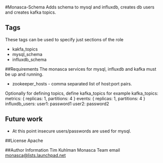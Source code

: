 #Monasca-Schema
Adds schema to mysql and influxdb, creates db users and creates kafka topics.

## Tags
These tags can be used to specify just sections of the role
- kakfa_topics
- mysql_schema
- influxdb_schema

##Requirements
The monasca services for mysql, influxdb and kafka must be up and running.
- zookeeper_hosts - comma separated list of host:port pairs.

Optionally for defining topics, define kafka_topics for example
    kafka_topics:
      metrics: { replicas: 1, partitions: 4 }
      events: { replicas: 1, partitions: 4 }
    influxdb_users:
      user1: password1
      user2: password2

## Future work
- At this point insecure users/passwords are used for mysql.

##License
Apache

##Author Information
Tim Kuhlman
Monasca Team email monasca@lists.launchpad.net
